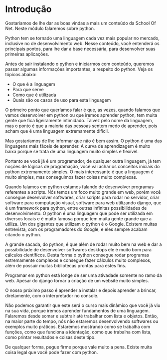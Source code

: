 # Introdução

Gostaríamos de lhe dar as boas vindas a mais um conteúdo da School Of Net. Neste módulo falaremos sobre python.

Python tem se tornado uma linguagem cada vez mais popular no mercado, inclusive no de desenvolvimento web. Nesse conteúdo, você entenderá os principais pontos, para lhe dar a base necessária, para desenvolver suas primeiras aplicações.

Antes de sair instalando o python e iniciarmos com conteúdo, queremos passar algumas informações importantes, a respeito do python. Veja os tópicos abaixo:

* O que é a linguagem
* Para que serve
* Como que é utilizada
* Quais são os casos de uso para esta linguagem

O primeiro ponto que queríamos falar é que, as vezes, quando falamos que vamos desenvolver em python ou que iremos aprender python, tem muita gente que fica ligeiramente intimidado. Talvez pelo nome da linguagem, mas o ponto é que a maioria das pessoas sentem medo de aprender, pois acham que é uma linguagem extremamente difícil.

Mas gostaríamos de lhe informar que não é bem assim. O python é uma das linguagens mais fáceis de aprender. A curva de aprendizagem é muito baixa porque se trata de uma linguagem muito simples e flexível.

Portanto se você já é um programador, de qualquer outra linguagem, já tem noções de lógicas de programação, você vai achar os conceitos iniciais do python extremamente simples. O mais interessante é que a linguagem é muito simples, mas conseguimos fazer coisas muito complexas.

Quando falamos em python estamos falando de desenvolver programas referentes a scripts. Nós temos um foco muito grande em web, porém você consegue desenvolver softwares, criar scripts para rodar no servidor, criar software para computação visual, software para web utilizando django, que é um framework para python, entre outras infinitas possibilidades de desenvolvimento. O python é uma linguagem que pode ser utilizada em diversos locais e é muito famosa porque tem muita gente grande que a utiliza. Um dos gigantes que utilizam o python é o Google. Existem muitas entrevista, com os programadores do Google, e eles sempre acabam citando o python.

A grande sacada, do python, é que além de rodar muito bem na web e dar a possibilidade de desenvolver softwares desktops ele é muito bom para cálculos científicos. Desta forma o python consegue rodar programas extremamente complexos e consegue fazer cálculos muito complexos, além de possuir muitas bibliotecas prontas para estes fins.

Programar em python está longe de ser uma ativadade somente no ramo da web. Apesar do django tornar a criação de um website muito simples.

O nosso próximo passo é aprender a instalar e depois aprender a brincar, diretamente, com o interpretador no console.

Não podemos garantir que este será o curso mais dinâmico que você já viu na sua vida, porque iremos aprender fundamentos de uma linguagem. Falaremos desde somar e subtrair até trabalhar com lista e objetos. Então, na maior parte do tempo, nós não estaremos desenvolvendo softwares ou exemplos muito práticos. Estaremos mostrando como se trabalha com funções, como que funciona a identação, como que trabalha com lista, como printar resultados e coisas deste tipo.

De qualquer forma, pegue firme porque vale muito a pena. Existe muita coisa legal que você pode fazer com python.